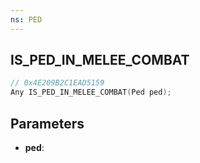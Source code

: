```yaml
---
ns: PED
---
```

## IS_PED_IN_MELEE_COMBAT

```c
// 0x4E209B2C1EAD5159
Any IS_PED_IN_MELEE_COMBAT(Ped ped);
```

## Parameters
* **ped**:
